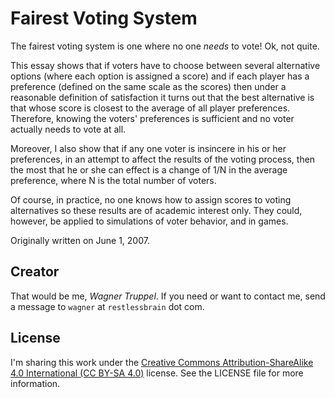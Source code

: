 # Fairest Voting System

The fairest voting system is one where no one _needs_ to vote! Ok, not quite.

This essay shows that if voters have to choose between several alternative options (where each option is assigned a score) and if each player has a preference (defined on the same scale as the scores) then under a reasonable definition of satisfaction it turns out that the best alternative is that whose score is closest to the average of all player preferences. Therefore, knowing the voters' preferences is sufficient and no voter actually needs to vote at all.

Moreover, I also show that if any one voter is insincere in his or her preferences, in an attempt to affect the results of the voting process, then the most that he or she can effect is a change of 1/N in the average preference, where N is the total number of voters.

Of course, in practice, no one knows how to assign scores to voting alternatives so these results are of academic interest only. They could, however, be applied to simulations of voter behavior, and in games.

Originally written on June 1, 2007.

## Creator

That would be me, _Wagner Truppel_. If you need or want to contact me, send a message to `wagner` at `restlessbrain` dot com.

## License

I'm sharing this work under the [Creative Commons Attribution-ShareAlike 4.0 International (CC BY-SA 4.0)](http://creativecommons.org/licenses/by-sa/4.0/) license. See the LICENSE file for more information.
